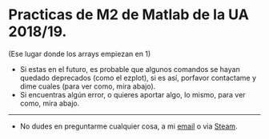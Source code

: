 # Practicas de M2 de Matlab de la UA 2018/19.
(Ese lugar donde los arrays empiezan en 1)

- Si estas en el futuro, es probable que algunos comandos se hayan quedado deprecados (como el ezplot), si es así, porfavor contactame y dime cuales (para ver como, mira abajo).
- Si encuentras algún error, o quieres aportar algo, lo mismo, para ver como, mira abajo.
---------------------
- No dudes en preguntarme cualquier cosa, a mi [email](mailto:frenzoid@protonmail.com) o via [Steam](https://steamcommunity.com/id/MrFren/).
